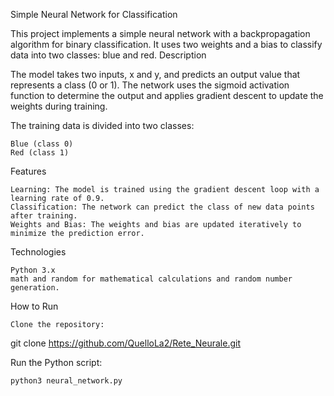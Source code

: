 Simple Neural Network for Classification

This project implements a simple neural network with a backpropagation algorithm for binary classification. It uses two weights and a bias to classify data into two classes: blue and red.
Description

The model takes two inputs, x and y, and predicts an output value that represents a class (0 or 1). The network uses the sigmoid activation function to determine the output and applies gradient descent to update the weights during training.

The training data is divided into two classes:

    Blue (class 0)
    Red (class 1)

Features

    Learning: The model is trained using the gradient descent loop with a learning rate of 0.9.
    Classification: The network can predict the class of new data points after training.
    Weights and Bias: The weights and bias are updated iteratively to minimize the prediction error.

Technologies

    Python 3.x
    math and random for mathematical calculations and random number generation.

How to Run

    Clone the repository:

git clone https://github.com/QuelloLa2/Rete_Neurale.git

Run the Python script:

    python3 neural_network.py
